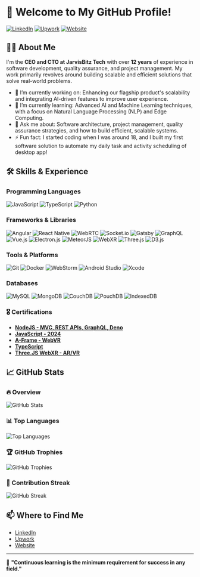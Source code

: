# 🌟 Welcome to My GitHub Profile!

[![LinkedIn](https://img.shields.io/badge/LinkedIn-Connect-blue?style=for-the-badge&logo=linkedin)](https://www.linkedin.com/in/suresh-borad/)
[![Upwork](https://img.shields.io/badge/Upwork-Available-success?style=for-the-badge&logo=upwork)](https://www.upwork.com/fl/~018d6d634e5a8b4c18)
[![Website](https://img.shields.io/badge/Website-Visit-blue?style=for-the-badge&logo=google-chrome)](https://www.jarvisbitz.com)

## 👨‍💻 About Me

I'm the **CEO and CTO at JarvisBitz Tech** with over **12 years** of experience in software development, quality assurance, and project management. My work primarily revolves around building scalable and efficient solutions that solve real-world problems.

- 🔭 I’m currently working on: Enhancing our flagship product's scalability and integrating AI-driven features to improve user experience.
- 🌱 I’m currently learning: Advanced AI and Machine Learning techniques, with a focus on Natural Language Processing (NLP) and Edge Computing.
- 💬 Ask me about: Software architecture, project management, quality assurance strategies, and how to build efficient, scalable systems.
- ⚡ Fun fact: I started coding when I was around 18, and I built my first software solution to automate my daily task and activity scheduling of desktop app!

## 🛠️ Skills & Experience

### Programming Languages
![JavaScript](https://img.shields.io/badge/JavaScript-Expert-yellow?style=flat-square&logo=javascript)
![TypeScript](https://img.shields.io/badge/TypeScript-Experienced-blue?style=flat-square&logo=typescript)
![Python](https://img.shields.io/badge/Python-Intermediate-green?style=flat-square&logo=python)

### Frameworks & Libraries
![Angular](https://img.shields.io/badge/Angular-Expert-red?style=flat-square&logo=angular)
![React Native](https://img.shields.io/badge/React%20Native-Experienced-61DAFB?style=flat-square&logo=react)
![WebRTC](https://img.shields.io/badge/WebRTC-Intermediate-green?style=flat-square&logo=webrtc)
![Socket.io](https://img.shields.io/badge/Socket.io-Experienced-black?style=flat-square&logo=socket.io)
![Gatsby](https://img.shields.io/badge/Gatsby-Experienced-purple?style=flat-square&logo=gatsby)
![GraphQL](https://img.shields.io/badge/GraphQL-Experienced-pink?style=flat-square&logo=graphql)
![Vue.js](https://img.shields.io/badge/Vue.js-Intermediate-4FC08D?style=flat-square&logo=vue.js)
![Electron.js](https://img.shields.io/badge/Electron.js-Experienced-47848F?style=flat-square&logo=electron)
![MeteorJS](https://img.shields.io/badge/MeteorJS-Experienced-DE4F4F?style=flat-square&logo=meteor)
![WebXR](https://img.shields.io/badge/WebXR-Experienced-orange?style=flat-square&logo=webxr)
![Three.js](https://img.shields.io/badge/Three.js-Intermediate-000000?style=flat-square&logo=three.js)
![D3.js](https://img.shields.io/badge/D3.js-Intermediate-F9A03C?style=flat-square&logo=d3.js)

### Tools & Platforms
![Git](https://img.shields.io/badge/Git-Experienced-orange?style=flat-square&logo=git)
![Docker](https://img.shields.io/badge/Docker-Intermediate-blue?style=flat-square&logo=docker)
![WebStorm](https://img.shields.io/badge/WebStorm-Experienced-blue?style=flat-square&logo=webstorm)
![Android Studio](https://img.shields.io/badge/Android%20Studio-Experienced-green?style=flat-square&logo=android-studio)
![Xcode](https://img.shields.io/badge/Xcode-Experienced-blue?style=flat-square&logo=xcode)

### Databases
![MySQL](https://img.shields.io/badge/MySQL-Experienced-orange?style=flat-square&logo=mysql)
![MongoDB](https://img.shields.io/badge/MongoDB-Experienced-green?style=flat-square&logo=mongodb)
![CouchDB](https://img.shields.io/badge/CouchDB-Experienced-red?style=flat-square&logo=apache-couchdb)
![PouchDB](https://img.shields.io/badge/PouchDB-Experienced-blue?style=flat-square&logo=pouchdb)
![IndexedDB](https://img.shields.io/badge/IndexedDB-Experienced-purple?style=flat-square&logo=indexeddb)

### 🎖️ **Certifications**
- **[NodeJS - MVC, REST APIs, GraphQL, Deno](https://www.udemy.com/certificate/UC-99e809d6-76aa-4e28-b940-16f27b5c4458)**
- **[JavaScript - 2024](https://www.udemy.com/certificate/UC-603994c6-b58e-448d-b8bb-374737d85e0d/)**
- **[A-Frame - WebVR](https://www.udemy.com/certificate/UC-e89412aa-149c-4711-9879-06adcfee594f/)**
- **[TypeScript](https://www.udemy.com/certificate/UC-f518d4d6-7309-4380-a2af-41e53b55dca0/)**
- **[Three.JS WebXR - AR/VR](https://www.udemy.com/certificate/UC-cd17ee9e-5bd1-483c-907d-45933cda4d79/)**

## 📈 GitHub Stats

### 🔥 Overview
![GitHub Stats](https://github-readme-stats.vercel.app/api?username=suresh-jbt&show_icons=true&theme=radical)

### 📊 Top Languages
![Top Languages](https://github-readme-stats.vercel.app/api/top-langs/?username=suresh-jbt&layout=compact&theme=radical&langs_count=10)

### 🏆 GitHub Trophies
![GitHub Trophies](https://github-profile-trophy.vercel.app/?username=suresh-jbt&theme=radical&no-frame=true&no-bg=true&margin-w=4)

### 🚀 Contribution Streak
![GitHub Streak](https://github-readme-streak-stats.herokuapp.com/?user=suresh-jbt&theme=radical)

## 📫 Where to Find Me
- [LinkedIn](https://www.linkedin.com/in/suresh-borad/)
- [Upwork](https://www.upwork.com/fl/~018d6d634e5a8b4c18)
- [Website](https://www.jarvisbitz.com)

---

🌱 **"Continuous learning is the minimum requirement for success in any field."**
